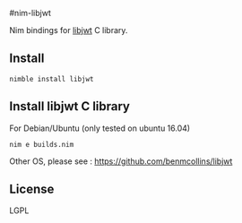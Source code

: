 #nim-libjwt

Nim bindings for [libjwt](https://github.com/benmcollins/libjwt) C library.

## Install


```
nimble install libjwt
```

## Install libjwt C library

For Debian/Ubuntu (only tested on ubuntu 16.04)

```
nim e builds.nim
```

Other OS, please see : https://github.com/benmcollins/libjwt

## License

LGPL

